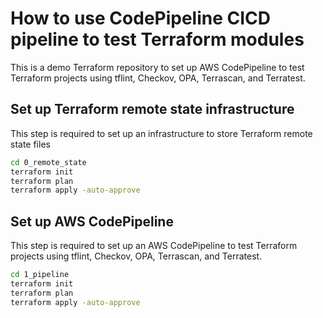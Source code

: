 # How to use CodePipeline CICD pipeline to test Terraform modules

This is a demo Terraform repository to set up AWS CodePipeline to test Terraform projects using tflint, Checkov, OPA, Terrascan, and Terratest.

## Set up Terraform remote state infrastructure

This step is required to set up an infrastructure to store Terraform remote state files

```sh
cd 0_remote_state
terraform init
terraform plan
terraform apply -auto-approve
```

## Set up AWS CodePipeline

This step is required to set up an AWS CodePipeline to test Terraform projects using tflint, Checkov, OPA, Terrascan, and Terratest.

```sh
cd 1_pipeline
terraform init
terraform plan
terraform apply -auto-approve
```
